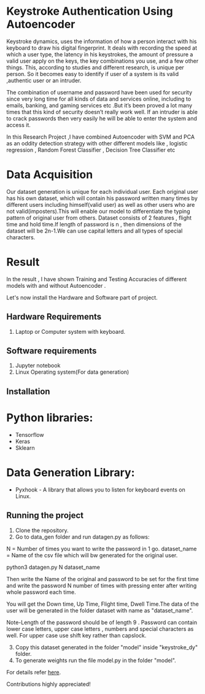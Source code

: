 # Keystroke Authentication Using Autoencoder

Keystroke dynamics, uses the information of how a person  interact with his  keyboard to draw his  digital fingerprint.
It deals with recording  the speed at which a user  type, the latency in his  keystrokes, the amount of pressure a valid user  apply on the keys, the key combinations you use, and a few other things. This, according to studies and different research, is unique per person. So it becomes easy to identify if user of a system is its valid ,authentic user or an intruder.

The combination of username and password have been used for security since very long time for all kinds of data and services online, including  to emails, banking, and gaming services etc .But it’s been proved a lot many times that this kind of security doesn’t really work well. If an intruder is able to crack passwords then very easily he will be able to enter the system and access it. 

In this Research Project ,I have combined Autoencoder with SVM and PCA as an oddity detection strategy with other different models like , logistic regression , Random Forest Classifier , Decision Tree Classifier etc

# Data Acquisition
Our dataset generation is unique for each individual user. Each original user has  his own dataset, which will contain his password written many times by different users including himself(valid user) as well as other users who are not valid(imposters).This will enable our model to differentiate the
typing pattern of original user from others.
Dataset consists of 2 features , flight time and hold time.If length of password is n , then dimensions of the dataset will be 2n-1.We can use capital letters and all types of special characters.

# Result
In the result , I have shown Training and Testing Accuracies of different models with and without Autoencoder .

Let's now install the Hardware and Software part of project.

## Hardware Requirements

1. Laptop or Computer system  with keyboard.

## Software requirements

1. Jupyter notebook
2. Linux Operating system(For data generation)

## Installation

# Python libraries:
* Tensorflow
* Keras
* Sklearn

# Data Generation Library:
* Pyxhook - A library that allows you to listen for keyboard events on Linux.


## Running the project

1. Clone the repository.
2. Go to data_gen folder and run datagen.py as follows:

N = Number of times you want to write the password in 1 go.
dataset_name = Name of the csv file which will bw generated for the original user.

python3 datagen.py  N dataset_name

Then write the Name of the original and password to be set for the first time and  write the  password N number of times with pressing enter after writing whole password each time.

You will get the Down time, Up Time, Flight time, Dwell Time.The data of the user will be generated in the folder dataset with name  as "dataset_name".

Note-Length of the password should be of length 9 .
Password can contain lower case letters, upper case letters , numbers and special characters as well.
For upper case use shift key rather than capslock.

3. Copy this dataset generated in the folder "model" inside "keystroke_dy" folder.
4. To generate weights  run the file model.py in the folder "model".


For details refer [here](http://www.journaleca.com/gallery/jeca-2129.04-f.pdf).
 
Contributions highly appreciated!
